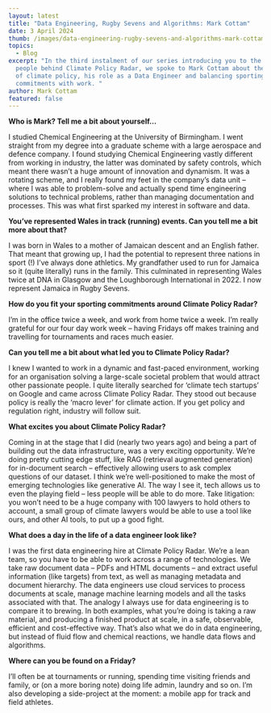 ```yaml
---
layout: latest
title: "Data Engineering, Rugby Sevens and Algorithms: Mark Cottam"
date: 3 April 2024
thumb: /images/data-engineering-rugby-sevens-and-algorithms-mark-cottam/53486287052_d1c14d8108_o.jpg
topics:
  - Blog
excerpt: "In the third instalment of our series introducing you to the brilliant
  people behind Climate Policy Radar, we spoke to Mark Cottam about the appeal
  of climate policy, his role as a Data Engineer and balancing sporting
  commitments with work. "
author: Mark Cottam
featured: false
---
```

**Who is Mark? Tell me a bit about yourself…** 

I studied Chemical Engineering at the University of Birmingham. I went straight from my degree into a graduate scheme with a large aerospace and defence company. I found studying Chemical Engineering vastly different from working in industry, the latter was dominated by safety controls, which meant there wasn’t a huge amount of innovation and dynamism. It was a rotating scheme, and I really found my feet in the company’s data unit – where I was able to problem-solve and actually spend time engineering solutions to technical problems, rather than managing documentation and processes. This was what first sparked my interest in software and data. 

**You’ve represented Wales in track (running) events. Can you tell me a bit more about that?**

I was born in Wales to a mother of Jamaican descent and an English father. That meant that growing up, I had the potential to represent three nations in sport (!) I’ve always done athletics. My grandfather used to run for Jamaica so it (quite literally) runs in the family. This culminated in representing Wales twice at DNA in Glasgow and the Loughborough International in 2022. I now represent Jamaica in Rugby Sevens.

**How do you fit your sporting commitments around Climate Policy Radar?**

I’m in the office twice a week, and work from home twice a week. I’m really grateful for our four day work week – having Fridays off makes training and travelling for tournaments and races much easier.

**Can you tell me a bit about what led you to Climate Policy Radar?**

I knew I wanted to work in a dynamic and fast-paced environment, working for an organisation solving a large-scale societal problem that would attract other passionate people. I quite literally searched for ‘climate tech startups’ on Google and came across Climate Policy Radar. They stood out because policy is really the ‘macro lever’ for climate action. If you get policy and regulation right, industry will follow suit. 

**What excites you about Climate Policy Radar?**

Coming in at the stage that I did (nearly two years ago) and being a part of building out the data infrastructure, was a very exciting opportunity. We’re doing pretty cutting edge stuff, like RAG (retrieval augmented generation) for in-document search – effectively allowing users to ask complex questions of our dataset. I think we’re well-positioned to make the most of emerging technologies like generative AI. The way I see it, tech allows us to even the playing field – less people will be able to do more. Take litigation: you won’t need to be a huge company with 100 lawyers to hold others to account, a small group of climate lawyers would be able to use a tool like ours, and other AI tools, to put up a good fight. 

**What does a day in the life of a data engineer look like?**

I was the first data engineering hire at Climate Policy Radar. We’re a lean team, so you have to be able to work across a range of technologies. We take raw document data – PDFs and HTML documents – and extract useful information (like targets) from text, as well as managing metadata and document hierarchy. The data engineers use cloud services to process documents at scale, manage machine learning models and all the tasks associated with that. The analogy I always use for data engineering is to compare it to brewing. In both examples, what you’re doing is taking a raw material, and producing a finished product at scale, in a safe, observable, efficient and cost-effective way. That’s also what we do in data engineering, but instead of fluid flow and chemical reactions, we handle data flows and algorithms.

**Where can you be found on a Friday?**

I’ll often be at tournaments or running, spending time visiting friends and family, or (on a more boring note) doing life admin, laundry and so on. I’m also developing a side-project at the moment: a mobile app for track and field athletes.